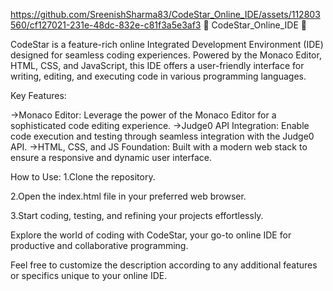 https://github.com/SreenishSharma83/CodeStar_Online_IDE/assets/112803560/cf127021-231e-48dc-832e-c81f3a5e3af3
🌟 CodeStar_Online_IDE 🌟

CodeStar is a feature-rich online Integrated Development Environment (IDE) designed for seamless coding experiences. Powered by the Monaco Editor, HTML, CSS, and JavaScript, this IDE offers a user-friendly interface for writing, editing, and executing code in various programming languages.

Key Features:

->Monaco Editor: Leverage the power of the Monaco Editor for a sophisticated code editing experience.
->Judge0 API Integration: Enable code execution and testing through seamless integration with the Judge0 API.
->HTML, CSS, and JS Foundation: Built with a modern web stack to ensure a responsive and dynamic user interface.

How to Use:
1.Clone the repository.

2.Open the index.html file in your preferred web browser.

3.Start coding, testing, and refining your projects effortlessly.


Explore the world of coding with CodeStar, your go-to online IDE for productive and collaborative programming.

Feel free to customize the description according to any additional features or specifics unique to your online IDE.
